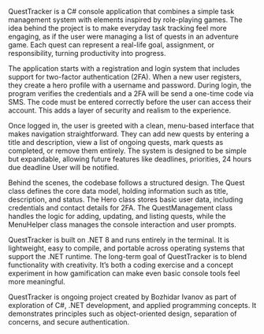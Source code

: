 QuestTracker is a C# console application that combines a simple task management system with elements inspired by role-playing games. 
The idea behind the project is to make everyday task tracking feel more engaging, 
as if the user were managing a list of quests in an adventure game. 
Each quest can represent a real-life goal, assignment, or responsibility, turning productivity into progress.

The application starts with a registration and login system that includes support for two-factor authentication (2FA). 
When a new user registers, they create a hero profile with a username and password. During login, the program verifies the credentials and a 2FA will be send a one-time code  via SMS. 
The code must be entered correctly before the user can access their account. This adds a layer of security and realism to the experience.

Once logged in, the user is greeted with a clean, menu-based interface that makes navigation straightforward. 
They can add new quests by entering a title and description, view a list of ongoing quests, mark quests as completed, or remove them entirely.
The system is designed to be simple but expandable, allowing future features like deadlines, priorities, 24 hours due deadline User will be notified.

Behind the scenes, the codebase follows a structured design. The Quest class defines the core data model, holding information such as title, description, and status. 
The Hero class stores basic user data, including credentials and contact details for 2FA. 
The QuestManagement class handles the logic for adding, updating, and listing quests, while the MenuHelper class manages the console interaction and user prompts. 


QuestTracker is built on .NET 8 and runs entirely in the terminal. It is lightweight, easy to compile, and portable across operating systems that support the .NET runtime. 
The long-term goal of QuestTracker is to blend functionality with creativity. 
It’s both a coding exercise and a concept experiment in how gamification can make even basic console tools feel more meaningful. 


QuestTracker is ongoing project created by Bozhidar Ivanov as part of exploration of C#, .NET development, and applied programming concepts. 
It demonstrates principles such as object-oriented design, separation of concerns, and secure authentication.
